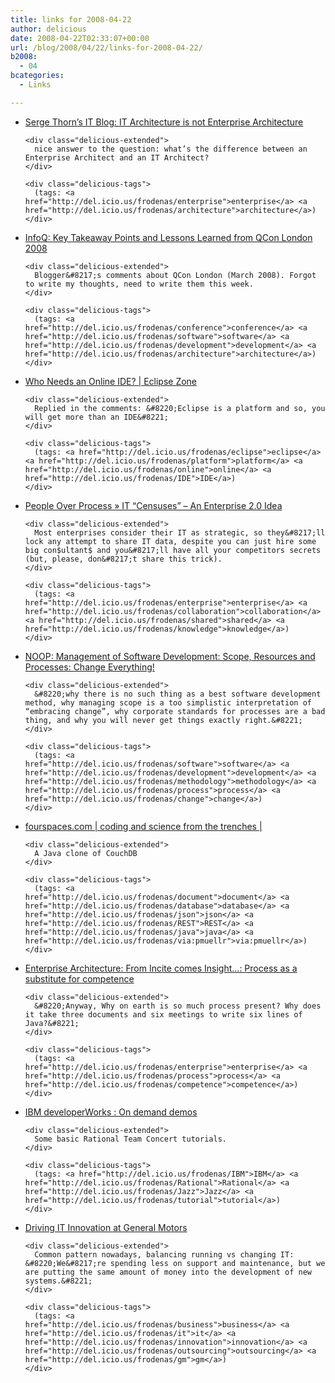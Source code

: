 ```yaml
---
title: links for 2008-04-22
author: delicious
date: 2008-04-22T02:33:07+00:00
url: /blog/2008/04/22/links-for-2008-04-22/
b2008:
  - 04
bcategories:
  - Links

---
```

<ul class="delicious">
  <li>
    <div class="delicious-link">
      <a href="http://sergethorn.blogspot.com/2008/04/it-architecture-is-not-enterprise.html">Serge Thorn&#8217;s IT Blog: IT Architecture is not Enterprise Architecture</a>
    </div>
    
    <div class="delicious-extended">
      nice answer to the question: what’s the difference between an Enterprise Architect and an IT Architect?
    </div>
    
    <div class="delicious-tags">
      (tags: <a href="http://del.icio.us/frodenas/enterprise">enterprise</a> <a href="http://del.icio.us/frodenas/architecture">architecture</a>)
    </div>
  </li>
  
  <li>
    <div class="delicious-link">
      <a href="http://www.infoq.com/articles/qconlondon-2008-summary">InfoQ: Key Takeaway Points and Lessons Learned from QCon London 2008</a>
    </div>
    
    <div class="delicious-extended">
      Blogger&#8217;s comments about QCon London (March 2008). Forgot to write my thoughts, need to write them this week.
    </div>
    
    <div class="delicious-tags">
      (tags: <a href="http://del.icio.us/frodenas/conference">conference</a> <a href="http://del.icio.us/frodenas/software">software</a> <a href="http://del.icio.us/frodenas/development">development</a> <a href="http://del.icio.us/frodenas/architecture">architecture</a>)
    </div>
  </li>
  
  <li>
    <div class="delicious-link">
      <a href="http://eclipse.dzone.com/news/who-needs-online-ide">Who Needs an Online IDE? | Eclipse Zone</a>
    </div>
    
    <div class="delicious-extended">
      Replied in the comments: &#8220;Eclipse is a platform and so, you will get more than an IDE&#8221;
    </div>
    
    <div class="delicious-tags">
      (tags: <a href="http://del.icio.us/frodenas/eclipse">eclipse</a> <a href="http://del.icio.us/frodenas/platform">platform</a> <a href="http://del.icio.us/frodenas/online">online</a> <a href="http://del.icio.us/frodenas/IDE">IDE</a>)
    </div>
  </li>
  
  <li>
    <div class="delicious-link">
      <a href="http://www.redmonk.com/cote/2008/04/16/it-censuses-an-enterprise-20-idea/">People Over Process » IT “Censuses” &#8211; An Enterprise 2.0 Idea</a>
    </div>
    
    <div class="delicious-extended">
      Most enterprises consider their IT as strategic, so they&#8217;ll lock any attempt to share IT data, despite you can just hire some big con$ultant$ and you&#8217;ll have all your competitors secrets (but, please, don&#8217;t share this trick).
    </div>
    
    <div class="delicious-tags">
      (tags: <a href="http://del.icio.us/frodenas/enterprise">enterprise</a> <a href="http://del.icio.us/frodenas/collaboration">collaboration</a> <a href="http://del.icio.us/frodenas/shared">shared</a> <a href="http://del.icio.us/frodenas/knowledge">knowledge</a>)
    </div>
  </li>
  
  <li>
    <div class="delicious-link">
      <a href="http://www.noop.nl/2008/04/scope-resources.html">NOOP: Management of Software Development: Scope, Resources and Processes: Change Everything!</a>
    </div>
    
    <div class="delicious-extended">
      &#8220;why there is no such thing as a best software development method, why managing scope is a too simplistic interpretation of “embracing change”, why corporate standards for processes are a bad thing, and why you will never get things exactly right.&#8221;
    </div>
    
    <div class="delicious-tags">
      (tags: <a href="http://del.icio.us/frodenas/software">software</a> <a href="http://del.icio.us/frodenas/development">development</a> <a href="http://del.icio.us/frodenas/methodology">methodology</a> <a href="http://del.icio.us/frodenas/process">process</a> <a href="http://del.icio.us/frodenas/change">change</a>)
    </div>
  </li>
  
  <li>
    <div class="delicious-link">
      <a href="http://fourspaces.com/blog/2008/4/11/FeatherDB_Java_JSON_Document_database">fourspaces.com | coding and science from the trenches |</a>
    </div>
    
    <div class="delicious-extended">
      A Java clone of CouchDB
    </div>
    
    <div class="delicious-tags">
      (tags: <a href="http://del.icio.us/frodenas/document">document</a> <a href="http://del.icio.us/frodenas/database">database</a> <a href="http://del.icio.us/frodenas/json">json</a> <a href="http://del.icio.us/frodenas/REST">REST</a> <a href="http://del.icio.us/frodenas/java">java</a> <a href="http://del.icio.us/frodenas/via:pmuellr">via:pmuellr</a>)
    </div>
  </li>
  
  <li>
    <div class="delicious-link">
      <a href="http://duckdown.blogspot.com/2008/04/process-as-substitute-for-competence.html">Enterprise Architecture: From Incite comes Insight&#8230;: Process as a substitute for competence</a>
    </div>
    
    <div class="delicious-extended">
      &#8220;Anyway, Why on earth is so much process present? Why does it take three documents and six meetings to write six lines of Java?&#8221;
    </div>
    
    <div class="delicious-tags">
      (tags: <a href="http://del.icio.us/frodenas/enterprise">enterprise</a> <a href="http://del.icio.us/frodenas/process">process</a> <a href="http://del.icio.us/frodenas/competence">competence</a>)
    </div>
  </li>
  
  <li>
    <div class="delicious-link">
      <a href="http://www.ibm.com/developerworks/offers/lp/demos/?S_TACT=105AGX54&S_CMP=B0417&ca=dnw-915#jazz">IBM developerWorks : On demand demos</a>
    </div>
    
    <div class="delicious-extended">
      Some basic Rational Team Concert tutorials.
    </div>
    
    <div class="delicious-tags">
      (tags: <a href="http://del.icio.us/frodenas/IBM">IBM</a> <a href="http://del.icio.us/frodenas/Rational">Rational</a> <a href="http://del.icio.us/frodenas/Jazz">Jazz</a> <a href="http://del.icio.us/frodenas/tutorial">tutorial</a>)
    </div>
  </li>
  
  <li>
    <div class="delicious-link">
      <a href="http://www.eweek.com/c/a/IT-Management/Driving-IT-Innovation-at-General-Motors/">Driving IT Innovation at General Motors</a>
    </div>
    
    <div class="delicious-extended">
      Common pattern nowadays, balancing running vs changing IT: &#8220;We&#8217;re spending less on support and maintenance, but we are putting the same amount of money into the development of new systems.&#8221;
    </div>
    
    <div class="delicious-tags">
      (tags: <a href="http://del.icio.us/frodenas/business">business</a> <a href="http://del.icio.us/frodenas/it">it</a> <a href="http://del.icio.us/frodenas/innovation">innovation</a> <a href="http://del.icio.us/frodenas/outsourcing">outsourcing</a> <a href="http://del.icio.us/frodenas/gm">gm</a>)
    </div>
  </li>
</ul>
